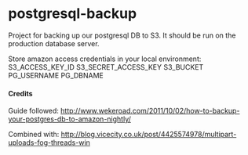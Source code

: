 postgresql-backup
=================

Project for backing up our postgresql DB to S3.  It should be run on the production database server.

Store amazon access credentials in your local environment:
S3_ACCESS_KEY_ID
S3_SECRET_ACCESS_KEY
S3_BUCKET
PG_USERNAME
PG_DBNAME

#### Credits

Guide followed: http://www.wekeroad.com/2011/10/02/how-to-backup-your-postgres-db-to-amazon-nightly/

Combined with: http://blog.vicecity.co.uk/post/4425574978/multipart-uploads-fog-threads-win
